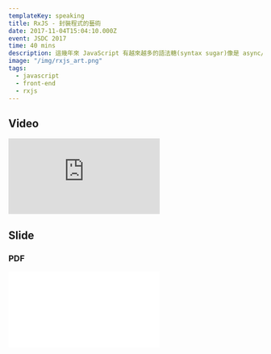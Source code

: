 ```yaml
---
templateKey: speaking
title: RxJS - 封裝程式的藝術
date: 2017-11-04T15:04:10.000Z
event: JSDC 2017
time: 40 mins
description: 這幾年來 JavaScript 有越來越多的語法糖(syntax sugar)像是 async/await, generator 等等，但我們實際上在處理非同步行為時，仍然要透過各種不同的方式；這使我們必須學習越來越多的語法，但程式碼卻更加難以閱讀。本次演講將會說明 RxJS 如何使用相同的方式處理各種非同步行為，以及我們要如何運用 Functional Programming 的觀念把複雜的非同步行為封裝成簡單可讀的程式碼。
image: "/img/rxjs_art.png"
tags:
  - javascript
  - front-end
  - rxjs
---
```


## Video

<iframe src="https://www.youtube.com/embed/f1KjK8irCbY" frameborder="0" allow="accelerometer; autoplay; encrypted-media; gyroscope; picture-in-picture" allowfullscreen></iframe>

## Slide

### PDF
<iframe style="border:0; padding:0; margin:0; background:transparent;" src="//speakerdeck.com/player/bb74b090a22e4af6bc54c503fbe64fb1" allowfullscreen="allowfullscreen" mozallowfullscreen="true" webkitallowfullscreen="true"></iframe>
